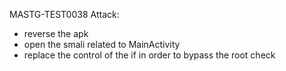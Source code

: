 MASTG-TEST0038
Attack:
- reverse the apk 
- open the smali related to MainActivity
- replace the control of the if in order to bypass the root check
